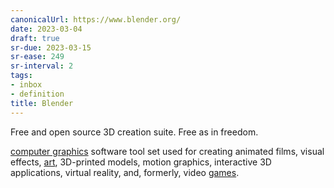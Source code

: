 ```yaml
---
canonicalUrl: https://www.blender.org/
date: 2023-03-04
draft: true
sr-due: 2023-03-15
sr-ease: 249
sr-interval: 2
tags:
- inbox
- definition
title: Blender
---
```


Free and open source 3D creation suite. Free as in freedom.

[computer graphics](./computer%20graphics.md) software tool set used for creating animated
films, visual effects, [art](./art.md), 3D-printed models, motion
graphics, interactive 3D applications, virtual reality, and, formerly, video
[games](./game.md).